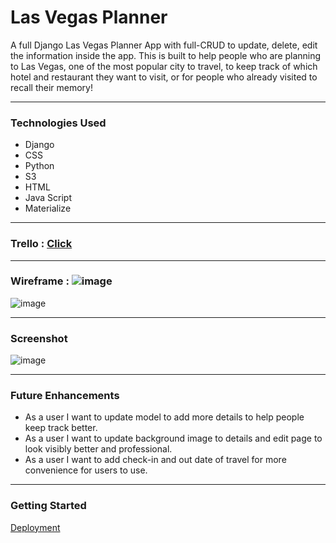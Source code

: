 # Las Vegas Planner

A full Django Las Vegas Planner App with full-CRUD to update, delete, edit the information inside the app. This is built to help people who are planning to Las Vegas, one of the most popular city to travel, to keep track of which hotel and restaurant they want to visit, or for people who already visited to recall their memory!

---

### Technologies Used
 - Django
 - CSS
 - Python
 - S3
 - HTML
 - Java Script
 - Materialize

---

### Trello : [Click](https://trello.com/b/KC6Oetu4/vegas-planner) 

---

### Wireframe : ![image](https://i.imgur.com/Pq31rqT.png)
![image](https://i.imgur.com/FcQUwSK.png)

---

### Screenshot

![image](https://i.imgur.com/yhpZVMd.jpg)

---

### Future Enhancements

 - As a user I want to update model to add more details to help people keep track better.
 - As a user I want to update background image to details and edit page to look visibly better and professional.
 - As a user I want to add check-in and out date of travel for more convenience for users to use. 
 
 
 ---
 
 ### Getting Started
  [Deployment](https://vegasplanner.herokuapp.com/)
